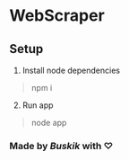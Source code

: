 # **WebScraper**

## Setup

1. Install node dependencies
> npm i
2. Run app
> node app

### Made by _Buskik_ with ♡